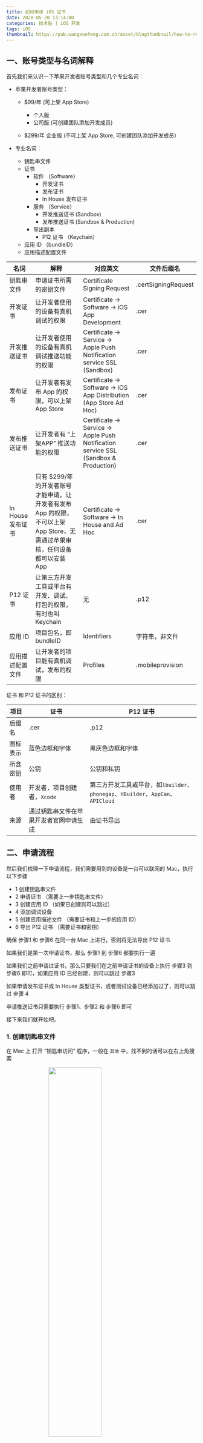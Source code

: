 ```yaml
---
title: 如何申请 iOS 证书
date: 2020-05-20 13:14:00
categories: 技术贴 | iOS 开发
tags: iOS
thumbnail: https://pub.wangxuefeng.com.cn/asset/blogthumbnail/how-to-request-the-ios-certificate/thumbnail.png
---
```


## 一、账号类型与名词解释

首先我们来认识一下苹果开发者账号类型和几个专业名词：

- 苹果开发者账号类型：

	- $99/年 (可上架 App Store)
		- 个人版
		- 公司版 (可创建团队添加开发成员)

	- $299/年 企业版 (不可上架 App Store, 可创建团队添加开发成员）


- 专业名词：

	- 钥匙串文件
	- 证书
		- 软件 （Software）
			- 开发证书
			- 发布证书
			- In House 发布证书
		- 服务 （Service）
			- 开发推送证书 (Sandbox)
			- 发布推送证书 (Sandbox & Production)
		- 导出副本
			- P12 证书 （Keychain）
	- 应用 ID （bundleID）
	- 应用描述配置文件


| 名词 | 解释 | 对应英文 | 文件后缀名 |
| - | - | - | - |
| 钥匙串文件 | 申请证书所需的密钥文件 | Certificate Signing Request | .certSigningRequest |
| 开发证书 | 让开发者使用的设备有真机调试的权限 | Certificate -> Software -> iOS App Development | .cer |
| 开发推送证书 | 让开发者使用的设备有真机调试推送功能的权限 | Certificate -> Service -> Apple Push Notification service SSL (Sandbox) | .cer |
| 发布证书 | 让开发者有发布 App 的权限，可以上架 App Store | Certificate ->  Software -> iOS App Distribution (App Store Ad Hoc)| .cer |
| 发布推送证书 | 让开发者有 “上架APP” 推送功能的权限 | Certificate -> Service ->  Apple Push Notification service SSL (Sandbox & Production)   | .cer |
| In House 发布证书 | 只有 $299/年 的开发者账号才能申请，让开发者有发布 App 的权限，不可以上架 App Store，无需通过苹果审核，任何设备都可以安装 App | Certificate -> Software ->  In House and Ad Hoc | .cer |
| P12 证书 | 让第三方开发工具或平台有开发、调试、打包的权限，有时也叫 Keychain | 无 | .p12 |
| 应用 ID | 项目包名，即 bundleID | Identifiers  | 字符串，非文件 |
| 应用描述配置文件 | 让开发者的项目能有真机调试，发布的权限 | Profiles | .mobileprovision |

证书 和 P12 证书的区别：

| 项目 | 证书 | P12 证书 |
| - | - | - |
| 后缀名 | .cer | .p12 |
| 图标表示 | 蓝色边框和字体 | 黑灰色边框和字体 |
| 所含密钥 | 公钥 | 公钥和私钥 |
| 使用者 | 开发者，项目创建者，`Xcode` | 第三方开发工具或平台，如`lbuilder`、`phonegap`、`HBuilder`、`AppCan`、`APICloud` |
| 来源 | 通过钥匙串文件在苹果开发者官网申请生成 | 由证书导出 |


## 二、申请流程

然后我们梳理一下申请流程，我们需要用到的设备是一台可以联网的 Mac，执行以下步骤

- 1 创建钥匙串文件
- 2 申请证书 （需要上一步钥匙串文件）
- 3 创建应用 ID （如果已创建则可以跳过）
- 4 添加调试设备
- 5 创建应用描述文件 （需要证书和上一步的应用 ID）
- 6 导出 P12 证书 （需要证书和密钥）

确保 步骤1 和 步骤6 在同一台 Mac 上进行，否则将无法导出 P12 证书

如果我们是第一次申请证书，那么 步骤1 到 步骤6 都要执行一遍

如果我们之前申请过证书，那么只要我们在之前申请证书的设备上执行 步骤3 到 步骤6 即可，如果应用 ID 已经创建，则可以跳过 步骤3

如果申请发布证书或 In House 类型证书，或者测试设备已经添加过了，则可以跳过 步骤 4

申请推送证书只需要执行 步骤1、步骤2 和 步骤6 即可


接下来我们就开始吧。

### 1. 创建钥匙串文件

在 Mac 上 打开 “钥匙串访问” 程序，一般在 `其他` 中，找不到的话可以在右上角搜索

<img src="https://pub.wangxuefeng.com.cn/asset/blogthumbnail/how-to-request-the-ios-certificate/0.png" width="50%" style="display:block;margin:0 auto;min-width: 280px">

然后点击上方钥匙串访问栏->证书助理->从证书颁发机构请求证书…

<img src="https://pub.wangxuefeng.com.cn/asset/blogthumbnail/how-to-request-the-ios-certificate/0-1.png" width="50%" style="display:block;margin:0 auto;min-width: 280px">

填写一个邮箱地址，选择 “存储到磁盘”，点击继续

<img src="https://pub.wangxuefeng.com.cn/asset/blogthumbnail/how-to-request-the-ios-certificate/0-2.png" width="50%" style="display:block;margin:0 auto;min-width: 280px">

文件名称为 `CertificateSigningRequest.certSigningRequest`，选择保存位置，点击 “存储” 保存到指定路径下，钥匙串文件就创建完成了。

<div style="width: 100%;display: flex;justify-content: center;flex-wrap: wrap;">
	<img src="https://pub.wangxuefeng.com.cn/asset/blogthumbnail/how-to-request-the-ios-certificate/0-3.png" style="display:block;margin:0 10px">
	<img src="https://pub.wangxuefeng.com.cn/asset/blogthumbnail/how-to-request-the-ios-certificate/0-4.png" style="display:block;margin:0 10px">
</div>

### 2. 申请证书

登录 苹果开发者网站 `https://developer.apple.com`, 点击 `Account`

<img src="https://pub.wangxuefeng.com.cn/asset/blogthumbnail/how-to-request-the-ios-certificate/1-0.png" width="50%" style="display:block;margin:0 auto;min-width: 280px">

输入 苹果开发者帐号和密码 登录

<img src="https://pub.wangxuefeng.com.cn/asset/blogthumbnail/how-to-request-the-ios-certificate/1-1.png" width="50%" style="display:block;margin:0 auto;min-width: 280px">

在左侧菜单栏中或者中间内容区域点击 `Certificates, Identifiers & Profiles` 进入 “证书、ID、描述文件” 管理

<img src="https://pub.wangxuefeng.com.cn/asset/blogthumbnail/how-to-request-the-ios-certificate/1-2.png" width="50%" style="display:block;margin:0 auto;min-width: 280px">

在证书管理页面，可以看到所有已经申请的证书及描述文件；在 `Certificates`栏目下点击页面的加号来创建一个新的证书：

<img src="https://pub.wangxuefeng.com.cn/asset/blogthumbnail/how-to-request-the-ios-certificate/1-3.png" width="50%" style="display:block;margin:0 auto;min-width: 280px">


如果我们要申请 APP 开发证书，则在 `Software` 栏下选中我们要申请的证书类型， 

- 如果我们的账号类型是 **$99/年**,

	- 如果我们是 **Xcode** 原生开发，则选择对应的 开发证书 `Apple Development` 或发布证书 `Apple Distribution`
	- 否则我们 开发证书选择 `iOS App Development` , 发布证书选择 `iOS Distribution (App Store and Ad Hoc)`

- 如果我们的账号类型是 **$299/年**,

	- 选择 **In House and Ad Hoc**


<img src="https://pub.wangxuefeng.com.cn/asset/blogthumbnail/how-to-request-the-ios-certificate/1-4-software.png" width="50%" style="display:block;margin:0 auto;min-width: 280px">

如果我们要申请 推送服务 证书，则在 `Service` 栏下选中我们要申请的证书类型

- 开发推送证书选择 `Apple Push Notification service SSL (Sandbox)`
- 发布推送证书选择 `Apple Push Notification service SSL (Sandbox & Production)`

<img src="https://pub.wangxuefeng.com.cn/asset/blogthumbnail/how-to-request-the-ios-certificate/1-4-service.png" width="50%" style="display:block;margin:0 auto;min-width: 280px">

然后点击 `Continue`：


接下来需要用到 步骤1 生成的证书请求文件，也就是钥匙串文件，点击 `Choose File...` 选择刚刚保存到本地的 `CertificateSigningRequest.certSigningRequest` 文件，点击 `Continue` 生成证书文件：

<img src="https://pub.wangxuefeng.com.cn/asset/blogthumbnail/how-to-request-the-ios-certificate/1-5.png" width="50%" style="display:block;margin:0 auto;min-width: 280px">

生成证书后选择 `Download` 将证书下到本地：

<img src="https://pub.wangxuefeng.com.cn/asset/blogthumbnail/how-to-request-the-ios-certificate/1-6.png" width="50%" style="display:block;margin:0 auto;min-width: 280px">

### 3. 创建应用 ID （App ID，Bundle ID）

选择页面的 `Identifiers` 可查看到已申请的所有 App 应用标识，点击页面上的加号来创建一个新的应用标识：

<img src="https://pub.wangxuefeng.com.cn/asset/blogthumbnail/how-to-request-the-ios-certificate/3-0.png" width="50%" style="display:block;margin:0 auto;min-width: 280px">

选择标识类型为 `App IDs`，然后点击 `Continue`

<img src="https://pub.wangxuefeng.com.cn/asset/blogthumbnail/how-to-request-the-ios-certificate/3-1.png" width="50%" style="display:block;margin:0 auto;min-width: 280px">

平台选择 `iOS，tvOS，watchOS`，Bundle ID 选择 `Explicit`，在 `Description`中填写描述，然后填写 `Bundle ID`，`Bundle ID` 要保持唯一性，建议填写反域名加应用标识的格式 如：`com.xxx.myappname`， 然后点击 `Continue`

注意：在第三方开发平台中 App 提交云端打包时界面上的 AppID 栏或者在证书配置里填写的就是这个 `Bundle ID`

<img src="https://pub.wangxuefeng.com.cn/asset/blogthumbnail/how-to-request-the-ios-certificate/3-2.png" width="50%" style="display:block;margin:0 auto;min-width: 280px">

接下来需要选择应用需要使用的服务（如需要使用到消息推送功能，则选择`Push Notifications`），然后点击 `Continue`
注意：如果 App 要上架 App Store, 用不到的服务一定不要勾选，以免响应审核

<img src="https://pub.wangxuefeng.com.cn/asset/blogthumbnail/how-to-request-the-ios-certificate/3-3.png" width="50%" style="display:block;margin:0 auto;min-width: 280px">


确认后选择提交，回到 `identifiers` 页面即可看到刚创建的应用 ID：

<img src="https://pub.wangxuefeng.com.cn/asset/blogthumbnail/how-to-request-the-ios-certificate/3-4.png" width="50%" style="display:block;margin:0 auto;min-width: 280px">


至此，应用 ID 已经创建完毕。


### 4. 添加调试设备

开发描述文件必须绑定调试设备，只有授权的设备才可以直接安装 App，所以在申请开发描述文件之前，先添加调试的设备，如果已经添加设备，可跳过此步骤。
在证书管理页面选择 `Devices`，可查看到已添加的所有设备信息，点击页面上的加号来添加一个新设备：

<img src="https://pub.wangxuefeng.com.cn/asset/blogthumbnail/how-to-request-the-ios-certificate/4-0.png" width="50%" style="display:block;margin:0 auto;min-width: 280px">


填写设备名称 和 UDID（设备标识）：

<img src="https://pub.wangxuefeng.com.cn/asset/blogthumbnail/how-to-request-the-ios-certificate/4-1.png" width="50%" style="display:block;margin:0 auto;min-width: 280px">


获取设备UDID方法，将设备连接到电脑，启动 iTunes，点击此区域可切换显示设备的 UDID，右键选择复制，输入完成后，点击 `Continue` 继续完成添加即可；

接下来继续申请描述文件

### 5. 创建应用描述文件

在证书管理页面选择 `Profile`，可查看到已申请的所有描述文件，点击页面上的加号来添加一个新的描述文件：

<img src="https://pub.wangxuefeng.com.cn/asset/blogthumbnail/how-to-request-the-ios-certificate/5-0.png" width="50%" style="display:block;margin:0 auto;min-width: 280px">

选择我们要创建的描述文件类型，

- 如果我们的账号类型是 **$99/年**,

	- 如果我们要创建**开发描述文件**，则在 `Development` 栏下选中 `iOS App Development`

	- 如果我们要创建**发布描述文件**，则在 `Distribution`栏下选中 `App Store`


- 如果我们的账号类型是 **$299/年**,

	- 在 `Distribution`栏下选择 **In House**


点击`Continue`按钮：

<div style="width: 100%;display: flex;justify-content: center;flex-wrap: wrap;">
	<img src="https://pub.wangxuefeng.com.cn/asset/blogthumbnail/how-to-request-the-ios-certificate/5-1.png" width="50%" style="display:block;margin:0 auto;min-width: 280px">
	<img src="https://pub.wangxuefeng.com.cn/asset/blogthumbnail/how-to-request-the-ios-certificate/5-1-inhouse.png" width="50%" style="display:block;margin:0 auto;min-width: 280px">
</div>

这里要选择 步骤3 创建的 应用 ID （App ID，Bundle ID），点击`Continue`：

<img src="https://pub.wangxuefeng.com.cn/asset/blogthumbnail/how-to-request-the-ios-certificate/5-2.png" width="50%" style="display:block;margin:0 auto;min-width: 280px">

接下来选择需要绑定的证书，也就是 步骤2 申请的证书， 点击`Continue`：

<img src="https://pub.wangxuefeng.com.cn/asset/blogthumbnail/how-to-request-the-ios-certificate/5-3.png" width="50%" style="display:block;margin:0 auto;min-width: 280px">

从2020年春季开始，只有具有关联的部署描述的应用ID才有资格生成新的 In House 配置文件。

<img src="https://pub.wangxuefeng.com.cn/asset/blogthumbnail/how-to-request-the-ios-certificate/5-3-nocer.png" width="50%" style="display:block;margin:0 auto;min-width: 280px">

如果要创建的是开发描述文件，则要选择授权调试设备，这里建议直接勾选 `Select All`，点击 `Continue`：

<img src="https://pub.wangxuefeng.com.cn/asset/blogthumbnail/how-to-request-the-ios-certificate/5-4.png" width="50%" style="display:block;margin:0 auto;min-width: 280px">

输入描述文件的名称, 点击 `Generate` 生成描述文件：

<img src="https://pub.wangxuefeng.com.cn/asset/blogthumbnail/how-to-request-the-ios-certificate/5-5.png" width="50%" style="display:block;margin:0 auto;min-width: 280px">

点击 `Download` 下载保存开发描述文件（文件后缀为 .mobileprovision）

<img src="https://pub.wangxuefeng.com.cn/asset/blogthumbnail/how-to-request-the-ios-certificate/5-6.png" width="50%" style="display:block;margin:0 auto;min-width: 280px">

至此，对应的描述文件（.mobileprovision) 创建完成;


### 6. 导出 P12 证书


双击 步骤2 下载的证书, 打开证书将其安装到钥匙串，若弹出安装提示，选择安装到`登录`，在钥匙串中找到安装的证书

若提示此证书是由未知颁发机构签名的

请下载` Apple Worldwide Developer Relations Certification Authority`证书进行安装

地址[http://developer.apple.com/certificationauthority/AppleWWDRCA.cer](http://developer.apple.com/certificationauthority/AppleWWDRCA.cer)

在左边选择 `登录` 和 `我的证书`，找到证书，在证书上面点击鼠标右键，然后在菜单中选择导出证书，如图：

<img src="https://pub.wangxuefeng.com.cn/asset/blogthumbnail/how-to-request-the-ios-certificate/6-0.png" style="display:block;margin:0 auto;min-width: 280px">

在弹出页面中指定证书名，点击存储，然后输入证书密码（此密码在第三方开发平台页面输入），点击好，生成 p12 格式证书。

<img src="https://pub.wangxuefeng.com.cn/asset/blogthumbnail/how-to-request-the-ios-certificate/6-1.png" style="display:block;margin:0 auto;min-width: 280px">

至此，我们现在 有了 

- 1. 钥匙串文件
- 2. 证书（或推送证书），分**[开发，发布，In House]**类型
- 3. 应用 ID （Bundle ID）
- 4. 证书导出的 P12证书（或推送证书导出的 推送P12证书），分**[开发，发布，In House]**类型
- 5. 应用描述文件，分**[开发，发布，In House]**类型

一般第三方平台所需要的是 `证书导出的 P12证书` 和 `应用描述文件`，同时需要填写 `应用 ID` 和导出 P12 证书时设置的密码。


### 参考资料
- [苹果开发者账号的区别，发布方式In-House和Ad Hoc区别](https://blog.csdn.net/weixin_34408717/article/details/90338084?utm_medium=distribute.pc_relevant.none-task-blog-baidujs-2)
- [iOS证书(.p12)和描述文件(.mobileprovision)申请](https://ask.dcloud.net.cn/article/152)
- [iOS证书及描述文件制作流程](https://docs.apicloud.com/Dev-Guide/iOS-License-Application-Guidance#2)